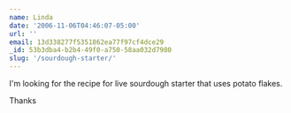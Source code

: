 ```yaml
---
name: Linda
date: '2006-11-06T04:46:07-05:00'
url: ''
email: 13d338277f5351862ea77f97cf4dce29
_id: 53b3dba4-b2b4-49f0-a750-58aa032d7980
slug: '/sourdough-starter/'
---
```


I'm looking for the recipe for live sourdough starter that uses potato flakes.

Thanks
